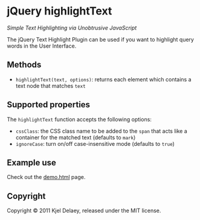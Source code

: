 # jQuery highlightText

_Simple Text Highlighting via Unobtrusive JavaScript_

The jQuery Text Highlight Plugin can be used if you want to highlight query words in the User Interface.

## Methods

* `highlightText(text, options)`: returns each element which contains a text node that matches `text`

## Supported properties

The `highlightText` function accepts the following options:

* `cssClass`: the CSS class name to be added to the `span` that acts like a container for the matched text (defaults to `mark`)
* `ignoreCase`: turn on/off case-insensitive mode (defaults to `true`)

## Example use
Check out the [demo.html](demo.html) page.

## Copyright
Copyright © 2011 Kjel Delaey, released under the MIT license.
